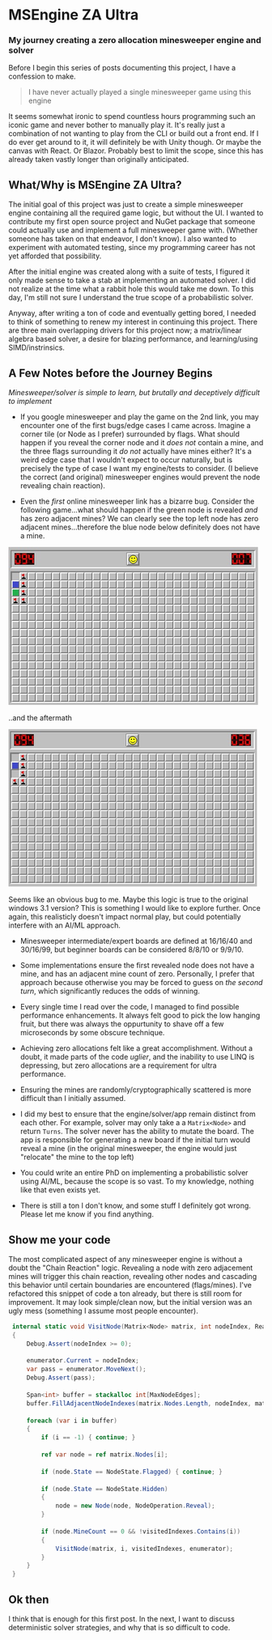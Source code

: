 # MSEngine ZA Ultra
### My journey creating a zero allocation minesweeper engine and solver

Before I begin this series of posts documenting this project, I have a confession to make.

> I have never actually played a single minesweeper game using this engine

It seems somewhat ironic to spend countless hours programming such an iconic game and never bother to manually play it. It's really just a combination of not wanting to play from the CLI or build out a front end. If I do ever get around to it, it will definitely be with Unity though. Or maybe the canvas with React. Or Blazor. Probably best to limit the scope, since this has already taken vastly longer than originally anticipated.

## What/Why is MSEngine ZA Ultra?

The initial goal of this project was just to create a simple minesweeper engine containing all the required game logic, but without the UI. I wanted to contribute my first open source project and NuGet package that someone could actually use and implement a full minesweeper game with. (Whether someone has taken on that endeavor, I don't know). I also wanted to experiment with automated testing, since my programming career has not yet afforded that possibility.

After the initial engine was created along with a suite of tests, I figured it only made sense to take a stab at implementing an automated solver. I did not realize at the time what a rabbit hole this would take me down. To this day, I'm still not sure I understand the true scope of a probabilistic solver. 

Anyway, after writing a ton of code and eventually getting bored, I needed to think of something to renew my interest in continuing this project. There are three main overlapping drivers for this project now; a matrix/linear algebra based solver, a desire for blazing performance, and learning/using SIMD/instrinsics.

## A Few Notes before the Journey Begins

*Minesweeper/solver is simple to learn, but brutally and deceptively difficult to implement*

* If you google minesweeper and play the game on the 2nd link, you may encounter one of the first bugs/edge cases I came across. Imagine a corner tile (or Node as I prefer) surrounded by flags. What should happen if you reveal the corner node and it *does not* contain a mine, and the three flags surrounding it *do not* actually have mines either? It's a weird edge case that I wouldn't expect to occur naturally, but is precisely the type of case I want my engine/tests to consider. (I believe the correct (and original) minesweeper engines would prevent the node revealing chain reaction).

* Even the *first* online minesweeper link has a bizarre bug. Consider the following game...what should happen if the green node is revealed *and* has zero adjacent mines? We can clearly see the top left node has zero adjacent mines...therefore the blue node below definitely does not have a mine. 

![minesweeper bug before reveal](/Images/BugBeforeReveal.jpg)

..and the aftermath

![minesweeper bug after reveal](/Images/BugAfterReveal.jpg)

Seems like an obvious bug to me. Maybe this logic is true to the original windows 3.1 version? This is something I would like to explore further. Once again, this realisticly doesn't impact normal play, but could potentially interfere with an AI/ML approach.

* Minesweeper intermediate/expert boards are defined at 16/16/40 and 30/16/99, but beginner boards can be considered 8/8/10 or 9/9/10. 

* Some implementations ensure the first revealed node does not have a mine, and has an adjacent mine count of zero. Personally, I prefer that approach because otherwise you may be forced to guess on *the second turn*, which significantly reduces the odds of winning.

* Every single time I read over the code, I managed to find possible performance enhancements. It always felt good to pick the low hanging fruit, but there was always the oppurtunity to shave off a few microseconds by some obscure technique.

* Achieving zero allocations felt like a great accomplishment. Without a doubt, it made parts of the code *uglier*, and the inability to use LINQ is depressing, but zero allocations are a requirement for ultra performance. 

* Ensuring the mines are randomly/cryptographically scattered is more difficult than I initially assumed.

* I did my best to ensure that the engine/solver/app remain distinct from each other. For example, solver may only take a a `Matrix<Node>` and return `Turns`. The solver never has the ability to mutate the board. The app is responsible for generating a new board if the initial turn would reveal a mine (in the original minesweeper, the engine would just "relocate" the mine to the top left)

* You could write an entire PhD on implementing a probabilistic solver using AI/ML, because the scope is so vast. To my knowledge, nothing like that even exists yet.

* There is still a ton I don't know, and some stuff I definitely got wrong. Please let me know if you find anything. 

## Show me your code
The most complicated aspect of any minesweeper engine is without a doubt the "Chain Reaction" logic. Revealing a node with zero adjacement mines will trigger this chain reaction, revealing other nodes and cascading this behavior until certain boundaries are encountered (flags/mines). I've refactored this snippet of code a ton already, but there is still room for improvement. It may look simple/clean now, but the initial version was an ugly mess (something I assume most people encounter). 

```c#
 internal static void VisitNode(Matrix<Node> matrix, int nodeIndex, ReadOnlySpan<int> visitedIndexes, Span<int>.Enumerator enumerator)
 {
     Debug.Assert(nodeIndex >= 0);

     enumerator.Current = nodeIndex;
     var pass = enumerator.MoveNext();
     Debug.Assert(pass);

     Span<int> buffer = stackalloc int[MaxNodeEdges];
     buffer.FillAdjacentNodeIndexes(matrix.Nodes.Length, nodeIndex, matrix.ColumnCount);

     foreach (var i in buffer)
     {
         if (i == -1) { continue; }

         ref var node = ref matrix.Nodes[i];

         if (node.State == NodeState.Flagged) { continue; }

         if (node.State == NodeState.Hidden)
         {
             node = new Node(node, NodeOperation.Reveal);
         }

         if (node.MineCount == 0 && !visitedIndexes.Contains(i))
         {
             VisitNode(matrix, i, visitedIndexes, enumerator);
         }
     }
 }
```

## Ok then

I think that is enough for this first post. In the next, I want to discuss deterministic solver strategies, and why that is so difficult to code.
